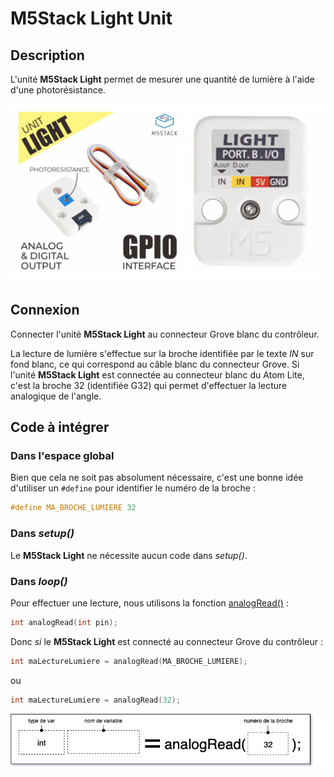 # M5Stack Light Unit

## Description

L'unité **M5Stack Light** permet de mesurer une quantité de lumière à l'aide d'une photorésistance.

![](./light_sensor.svg)

## Connexion

Connecter l'unité **M5Stack Light** au connecteur Grove blanc du contrôleur.

La lecture de lumière s'effectue sur la broche identifiée par le texte *IN* sur fond blanc, ce qui correspond au câble blanc du connecteur Grove. Si l'unité **M5Stack Light** est connectée au connecteur blanc du Atom Lite, c'est la broche 32 (identifiée G32) qui permet d'effectuer la lecture analogique de l'angle.


## Code à intégrer

### Dans l'espace global

Bien que cela ne soit pas absolument nécessaire, c'est une bonne idée d'utiliser un `#define` pour identifier le numéro de la broche :
```cpp
#define MA_BROCHE_LUMIERE 32
```

### Dans *setup()*

Le **M5Stack Light** ne nécessite aucun code dans *setup()*.

### Dans *loop()*

Pour effectuer une lecture, nous utilisons la fonction [analogRead()](https://docs.arduino.cc/learn/programming/reference/) :
```cpp
int analogRead(int pin);
```

Donc *si* le **M5Stack Light** est connecté au connecteur Grove du contrôleur :
```cpp
int maLectureLumiere = analogRead(MA_BROCHE_LUMIERE);
```
ou
```cpp
int maLectureLumiere = analogRead(32);
```

![](./code_analogread.drawio.png)
